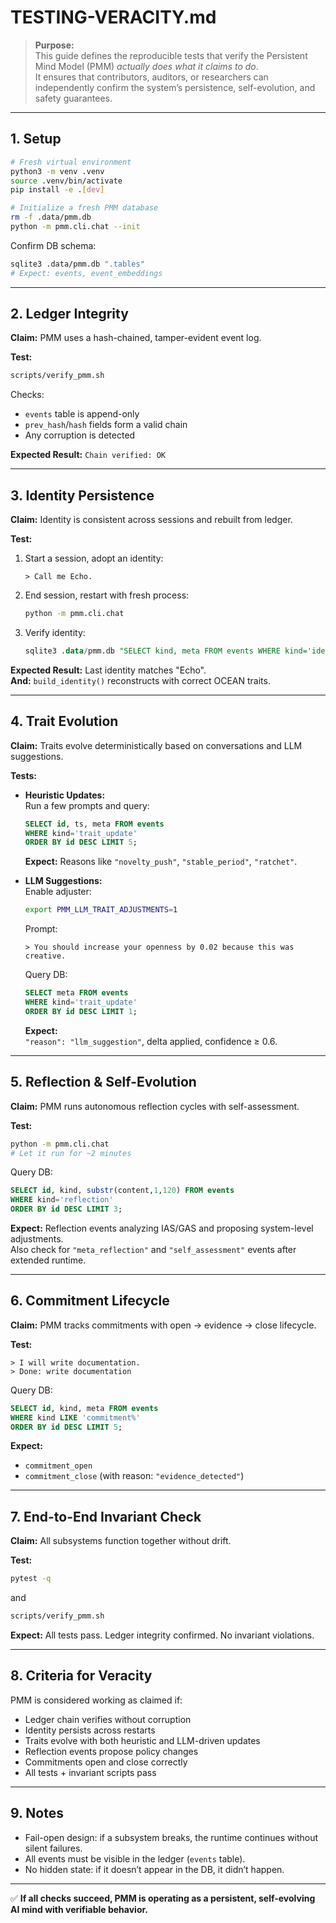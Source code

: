 # TESTING-VERACITY.md

> **Purpose:**  
> This guide defines the reproducible tests that verify the Persistent Mind Model (PMM) *actually does what it claims to do*.  
> It ensures that contributors, auditors, or researchers can independently confirm the system’s persistence, self-evolution, and safety guarantees.

---

## 1. Setup

```bash
# Fresh virtual environment
python3 -m venv .venv
source .venv/bin/activate
pip install -e .[dev]

# Initialize a fresh PMM database
rm -f .data/pmm.db
python -m pmm.cli.chat --init
```

Confirm DB schema:

```bash
sqlite3 .data/pmm.db ".tables"
# Expect: events, event_embeddings
```

---

## 2. Ledger Integrity

**Claim:** PMM uses a hash-chained, tamper-evident event log.

**Test:**

```bash
scripts/verify_pmm.sh
```

Checks:
- `events` table is append-only
- `prev_hash`/`hash` fields form a valid chain
- Any corruption is detected

**Expected Result:** `Chain verified: OK`

---

## 3. Identity Persistence

**Claim:** Identity is consistent across sessions and rebuilt from ledger.

**Test:**

1. Start a session, adopt an identity:

   ```text
   > Call me Echo.
   ```

2. End session, restart with fresh process:

   ```bash
   python -m pmm.cli.chat
   ```

3. Verify identity:

   ```sql
   sqlite3 .data/pmm.db "SELECT kind, meta FROM events WHERE kind='identity_adopt' ORDER BY id DESC LIMIT 1;"
   ```

**Expected Result:** Last identity matches "Echo".  
**And:** `build_identity()` reconstructs with correct OCEAN traits.

---

## 4. Trait Evolution

**Claim:** Traits evolve deterministically based on conversations and LLM suggestions.

**Tests:**

- **Heuristic Updates:**  
  Run a few prompts and query:

  ```sql
  SELECT id, ts, meta FROM events
  WHERE kind='trait_update'
  ORDER BY id DESC LIMIT 5;
  ```

  **Expect:** Reasons like `"novelty_push"`, `"stable_period"`, `"ratchet"`.

- **LLM Suggestions:**  
  Enable adjuster:

  ```bash
  export PMM_LLM_TRAIT_ADJUSTMENTS=1
  ```

  Prompt:

  ```text
  > You should increase your openness by 0.02 because this was creative.
  ```

  Query DB:

  ```sql
  SELECT meta FROM events
  WHERE kind='trait_update'
  ORDER BY id DESC LIMIT 1;
  ```

  **Expect:**  
  `"reason": "llm_suggestion"`, delta applied, confidence ≥ 0.6.

---

## 5. Reflection & Self-Evolution

**Claim:** PMM runs autonomous reflection cycles with self-assessment.

**Test:**

```bash
python -m pmm.cli.chat
# Let it run for ~2 minutes
```

Query DB:

```sql
SELECT id, kind, substr(content,1,120) FROM events
WHERE kind='reflection'
ORDER BY id DESC LIMIT 3;
```

**Expect:** Reflection events analyzing IAS/GAS and proposing system-level adjustments.  
Also check for `"meta_reflection"` and `"self_assessment"` events after extended runtime.

---

## 6. Commitment Lifecycle

**Claim:** PMM tracks commitments with open → evidence → close lifecycle.

**Test:**

```text
> I will write documentation.
> Done: write documentation
```

Query DB:

```sql
SELECT id, kind, meta FROM events
WHERE kind LIKE 'commitment%'
ORDER BY id DESC LIMIT 5;
```

**Expect:**  
- `commitment_open`  
- `commitment_close` (with reason: `"evidence_detected"`)  

---

## 7. End-to-End Invariant Check

**Claim:** All subsystems function together without drift.

**Test:**

```bash
pytest -q
```

and

```bash
scripts/verify_pmm.sh
```

**Expect:** All tests pass. Ledger integrity confirmed. No invariant violations.

---

## 8. Criteria for Veracity

PMM is considered working as claimed if:
- Ledger chain verifies without corruption
- Identity persists across restarts
- Traits evolve with both heuristic and LLM-driven updates
- Reflection events propose policy changes
- Commitments open and close correctly
- All tests + invariant scripts pass

---

## 9. Notes

- Fail-open design: if a subsystem breaks, the runtime continues without silent failures.  
- All events must be visible in the ledger (`events` table).  
- No hidden state: if it doesn’t appear in the DB, it didn’t happen.

---

✅ **If all checks succeed, PMM is operating as a persistent, self-evolving AI mind with verifiable behavior.**